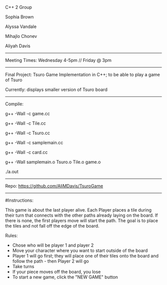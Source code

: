C++ 2 Group

Sophia Brown

Alyssa Vandale

Mihajlo Chonev

Aliyah Davis

************************************************************

Meeting Times: Wednesday 4-5pm // Friday @ 3pm

************************************************************

Final Project: Tsuro Game Implementation in C++; to be able to play a game of Tsuro

Currently: displays smaller version of Tsuro board

************************************************************

Compile:

g++ -Wall -c game.cc

g++ -Wall -c Tile.cc

g++ -Wall -c Tsuro.cc

g++ -Wall -c samplemain.cc

g++ -Wall -c card.cc

g++ -Wall samplemain.o Tsuro.o Tile.o game.o

./a.out

************************************************************

Repo: https://github.com/AliMDavis/TsuroGame

************************************************************

#Instructions:

This game is about the last player alive. Each Player places a tile during their turn that connects 
with the other paths already laying on the board. If there is none, the first players move will start
the path. The goal is to place the tiles and not fall off the edge of the board. 

Rules:
- Chose who will be player 1 and player 2
- Move your character where you want to start outside of the board
- Player 1 will go first; they will place one of their tiles onto the board and follow the path - then Player 2 will go
- Take turns
- If your piece moves off the board, you lose
- To start a new game, click the "NEW GAME" button

